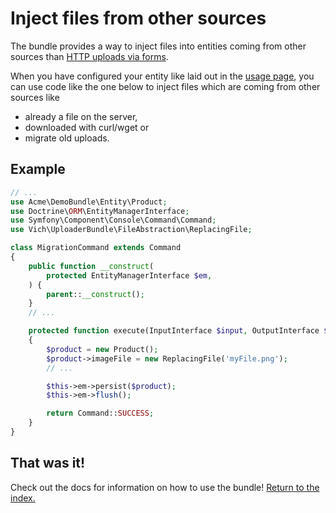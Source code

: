 # Inject files from other sources

The bundle provides a way to inject files into entities coming from other sources than [HTTP uploads via forms](../form/vich_file_type.md).

When you have configured your entity like laid out in the [usage page](../usage.md), you can use code like the one below to inject files which are coming from other sources like

- already a file on the server,
- downloaded with curl/wget or
- migrate old uploads.


## Example

```php
// ...
use Acme\DemoBundle\Entity\Product;
use Doctrine\ORM\EntityManagerInterface;
use Symfony\Component\Console\Command\Command;
use Vich\UploaderBundle\FileAbstraction\ReplacingFile;

class MigrationCommand extends Command
{
    public function __construct(
        protected EntityManagerInterface $em,
    ) {
        parent::__construct();
    }
    // ...

    protected function execute(InputInterface $input, OutputInterface $output): int
    {
        $product = new Product();
        $product->imageFile = new ReplacingFile('myFile.png');
        // ...

        $this->em->persist($product);
        $this->em->flush();

        return Command::SUCCESS;
    }
}
```

## That was it!

Check out the docs for information on how to use the bundle! [Return to the
index.](../index.md)
